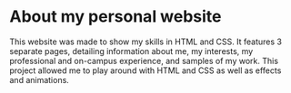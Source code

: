 # About my personal website
This website was made to show my skills in HTML and CSS. It features 3 separate pages, detailing information about me, my interests, my professional and on-campus experience, and samples of my work. This project allowed me to play around with HTML and CSS as well as effects and animations. 
